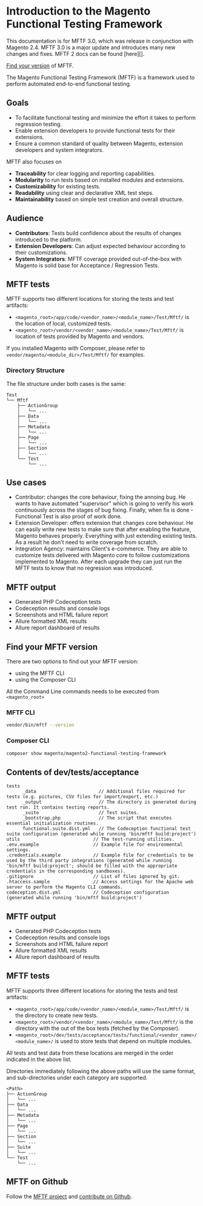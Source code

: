 # Introduction to the Magento Functional Testing Framework

<div class="bs-callout bs-callout-info" markdown="1">
This documentation is for MFTF 3.0, which was release in conjunction with Magento 2.4.
MFTF 3.0 is a major update and introduces many new changes and fixes.
MFTF 2 docs can be found [here][].
</div>

[Find your version] of MFTF.

The Magento Functional Testing Framework (MFTF) is a framework used to perform automated end-to-end functional testing.

## Goals

-  To facilitate functional testing and minimize the effort it takes to perform regression testing.
-  Enable extension developers to provide functional tests for their extensions.
-  Ensure a common standard of quality between Magento, extension developers and system integrators.

MFTF also focuses on

-  **Traceability** for clear logging and reporting capabilities.
-  **Modularity** to run tests based on installed modules and extensions.
-  **Customizability** for existing tests.
-  **Readability** using clear and declarative XML test steps.
-  **Maintainability** based on simple test creation and overall structure.

## Audience

-  **Contributors**: Tests build confidence about the results of changes introduced to the platform.
-  **Extension Developers**: Can adjust expected behaviour according to their customizations.
-  **System Integrators**: MFTF coverage provided out-of-the-box with Magento is solid base for Acceptance / Regression Tests.

## MFTF tests

MFTF supports two different locations for storing the tests and test artifacts:

-  `<magento_root>/app/code/<vendor_name>/<module_name>/Test/Mftf/` is the location of local, customized tests.
-  `<magento_root>/vendor/<vendor_name>/<module_name>/Test/Mftf/` is location of tests provided by Magento and vendors.

If you installed Magento with Composer, please refer to `vendor/magento/<module_dir>/Test/Mftf/` for examples.

### Directory Structure

The file structure under both cases is the same:

```tree
Test
└── Mftf
    ├── ActionGroup
    │   └── ...
    ├── Data
    │   └── ...
    ├── Metadata
    │   └── ...
    ├── Page
    │   └── ...
    ├── Section
    │   └── ...
    └── Test
        └── ...
```

## Use cases

-  Contributor: changes the core behaviour, fixing the annoing bug.
   He wants to have automated "supervisor" which is going to verify his work continuously across the stages of bug fixing. Finally, when fix is done - Functional Test is also proof of work done.
-  Extension Developer: offers extension that changes core behaviour.
   He can easily write new tests to make sure that after enabling the feature, Magento behaves properly. Everything with just extending existing tests. As a result he don't need to write coverage from scratch.
-  Integration Agency: maintains Client's e-commerce.
   They are able to customize tests delivered with Magento core to follow customizations implemented to Magento. After each upgrade they can just run the MFTF tests to know that no regression was introduced.

## MFTF output

-  Generated PHP Codeception tests
-  Codeception results and console logs
-  Screenshots and HTML failure report
-  Allure formatted XML results
-  Allure report dashboard of results

## Find your MFTF version

There are two options to find out your MFTF version:

-  using the MFTF CLI
-  using the Composer CLI

All the Command Line commands needs to be executed from `<magento_root>`

### MFTF CLI

```bash
vendor/bin/mftf --version
```

### Composer CLI

```bash
composer show magento/magento2-functional-testing-framework
```

## Contents of dev/tests/acceptance

```tree
tests
      _data                       // Additional files required for tests (e.g. pictures, CSV files for import/export, etc.)
      _output                     // The directory is generated during test run. It contains testing reports.
      _suite                      // Test suites.
      _bootstrap.php              // The script that executes essential initialization routines.
      functional.suite.dist.yml   // The Codeception functional test suite configuration (generated while running 'bin/mftf build:project')
utils                           // The test-running utilities.
.env.example                    // Example file for environmental settings.
.credentials.example            // Example file for credentials to be used by the third party integrations (generated while running 'bin/mftf build:project'; should be filled with the appropriate credentials in the corresponding sandboxes).
.gitignore                      // List of files ignored by git.
.htaccess.sample                // Access settings for the Apache web server to perform the Magento CLI commands.
codeception.dist.yml            // Codeception configuration (generated while running 'bin/mftf build:project')
```

## MFTF output

-  Generated PHP Codeception tests
-  Codeception results and console logs
-  Screenshots and HTML failure report
-  Allure formatted XML results
-  Allure report dashboard of results

## MFTF tests

MFTF supports three different locations for storing the tests and test artifacts:
-  `<magento_root>/app/code/<vendor_name>/<module_name>/Test/Mftf/` is the directory to create new tests.
-  `<magento_root>/vendor/<vendor_name>/<module_name>/Test/Mftf/` is the directory with the out of the box tests (fetched by the Composer).
-  `<magento_root>/dev/tests/acceptance/tests/functional/<vendor_name>/<module_name>/` is used to store tests that depend on multiple modules.

All tests and test data from these locations are merged in the order indicated in the above list.

Directories immediately following the above paths will use the same format, and sub-directories under each category are supported.

```tree
<Path>
├── ActionGroup
│   └── ...
├── Data
│   └── ...
├── Metadata
│   └── ...
├── Page
│   └── ...
├── Section
│   └── ...
├── Suite
│   └── ...
└── Test
    └── ...
```

## MFTF on Github

Follow the [MFTF project] and [contribute on Github].

<!-- Link definitions -->
[contribute on Github]: https://github.com/magento/magento2-functional-testing-framework/blob/master/.github/CONTRIBUTING.md
[MFTF project]: https://github.com/magento/magento2-functional-testing-framework
[Find your version]: #find-your-mftf-version
[here]: ../v2/docs/introduction.html
